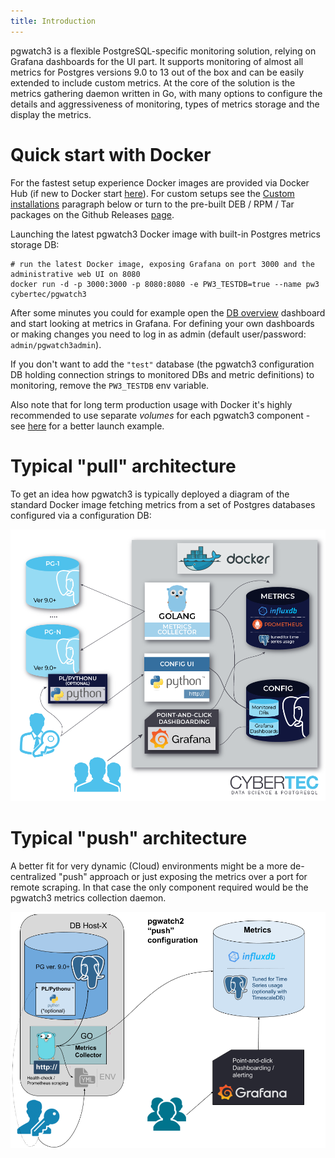 ```yaml
---
title: Introduction
---
```


pgwatch3 is a flexible PostgreSQL-specific monitoring solution, relying
on Grafana dashboards for the UI part. It supports monitoring of almost
all metrics for Postgres versions 9.0 to 13 out of the box and can be
easily extended to include custom metrics. At the core of the solution
is the metrics gathering daemon written in Go, with many options to
configure the details and aggressiveness of monitoring, types of metrics
storage and the display the metrics.

# Quick start with Docker

For the fastest setup experience Docker images are provided via Docker
Hub (if new to Docker start
[here](https://docs.docker.com/get-started/)). For custom setups see the
[Custom installations](custom_installation.md) paragraph below or turn to the pre-built DEB / RPM / Tar
packages on the Github Releases
[page](https://github.com/cybertec-postgresql/pgwatch3/releases).

Launching the latest pgwatch3 Docker image with built-in Postgres
metrics storage DB:

    # run the latest Docker image, exposing Grafana on port 3000 and the administrative web UI on 8080
    docker run -d -p 3000:3000 -p 8080:8080 -e PW3_TESTDB=true --name pw3 cybertec/pgwatch3

After some minutes you could for example open the [DB
overview](http://127.0.0.1:3000/dashboard/db/db-overview) dashboard
and start looking at metrics in Grafana. For defining your own
dashboards or making changes you need to log in as admin (default
user/password: `admin/pgwatch3admin`).

If you don't want to add the `"test"` database (the pgwatch3
configuration DB holding connection strings to monitored DBs and metric
definitions) to monitoring, remove the `PW3_TESTDB` env variable.

Also note that for long term production usage with Docker it's highly
recommended to use separate *volumes* for each pgwatch3 component - see
[here](docker_installation.md) for a better launch example.

# Typical "pull" architecture

To get an idea how pgwatch3 is typically deployed a diagram of the
standard Docker image fetching metrics from a set of Postgres databases
configured via a configuration DB:

[![pgwatch3 typical deployment architecture diagram](screenshots/pgwatch3_architecture.png)](screenshots/pgwatch3_architecture.png)

# Typical "push" architecture

A better fit for very dynamic (Cloud) environments might be a more
de-centralized "push" approach or just exposing the metrics over a
port for remote scraping. In that case the only component required would
be the pgwatch3 metrics collection daemon.

[![pgwatch3 "push" deployment architecture diagram](screenshots/pgwatch3_architecture_push.png)](screenshots/pgwatch3_architecture_push.png)
